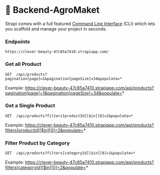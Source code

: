 # 🚀 Backend-AgroMaket

Strapi comes with a full featured [Command Line Interface](https://docs.strapi.io/dev-docs/cli) (CLI) which lets you scaffold and manage your project in seconds.

### Endpoints

```
https://clever-beauty-47c85a7410.strapiapp.com/
```

### Get all Product


```
GET  /api/products?pagination[page]=1&pagination[pageSize]=34&populate=*
```
Example: https://clever-beauty-47c85a7410.strapiapp.com/api/products?pagination[page]=1&pagination[pageSize]=34&populate=*

### Get a Single Product


```
GET  /api/products?filters[productId][$in][0]=2&populate=*
```
Example: https://clever-beauty-47c85a7410.strapiapp.com/api/products?filters[productId][$in][0]=2&populate=*

### Filter Product by Category
```
GET  /api/products?filters[categoryId][$in][0]=1&populate=*
```
Example: https://clever-beauty-47c85a7410.strapiapp.com/api/products?filters[categoryId][$in][0]=2&populate=*
